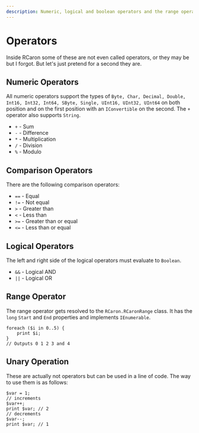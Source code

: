 ```yaml
---
description: Numeric, logical and boolean operators and the range operator
---
```


# Operators

Inside RCaron some of these are not even called operators, or they may be but I forgot. But let's just pretend for a second they are.

## Numeric Operators

All numeric operators support the types of `Byte, Char, Decimal, Double, Int16, Int32, Int64, SByte, Single, UInt16, UInt32, UInt64` on both position and on the first position with an `IConvertible` on the second. The `+` operator also supports `String`.

- `+` - Sum
- `-` - Difference
- `*` - Multiplication
- `/` - Division
- `%` - Modulo

## Comparison Operators

There are the following comparison operators:

- `==` - Equal
- `!=` - Not equal
- `>` - Greater than
- `<` - Less than
- `>=` - Greater than or equal
- `<=` - Less than or equal

## Logical Operators

The left and right side of the logical operators must evaluate to `Boolean`.

- `&&` - Logical AND
- `||` - Logical OR

## Range Operator

The range operator gets resolved to the `RCaron.RCaronRange` class. It has the `long` `Start` and `End` properties and implements `IEnumerable`.

```rcaron
foreach ($i in 0..5) {
    print $i;
}
// Outputs 0 1 2 3 and 4
```

## Unary Operation

These are actually not operators but can be used in a line of code. The way to use them is as follows:

```rcaron
$var = 1;
// increments
$var++;
print $var; // 2
// decrements
$var--;
print $var; // 1
```

